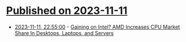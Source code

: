 # [Published on 2023-11-11](index.md)

* [2023-11-11, 22:55:00](https://hardware.slashdot.org/story/23/11/11/2117237/gaining-on-intel-amd-increases-cpu-market-share-in-desktops-laptops-and-servers?utm_source=rss1.0mainlinkanon&utm_medium=feed) - [Gaining on Intel? AMD Increases CPU Market Share In Desktops, Laptops, and Servers](https://hardware.slashdot.org/story/23/11/11/2117237/gaining-on-intel-amd-increases-cpu-market-share-in-desktops-laptops-and-servers?utm_source=rss1.0mainlinkanon&utm_medium=feed)
